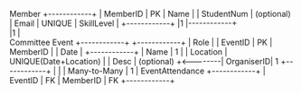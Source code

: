 Member
+------------+
| MemberID   | PK
| Name       |
| StudentNum | (optional)
| Email      | UNIQUE
| SkillLevel |
+------------+
    |1
    |------------+  
    |1           |  
Committee       Event
+------------+  +------------+
| Role       |  | EventID    | PK
| MemberID   |  | Date       | 
+------------+  | Name       |
     1 |         | Location   | UNIQUE(Date+Location)
       |         | Desc       | (optional)
       +<--------| OrganiserID|
       1         +------------+
                  |     |       |
         Many-to-Many   | 1
                        |
            EventAttendance
            +------------+
            | EventID    | FK
            | MemberID   | FK
            +------------+
